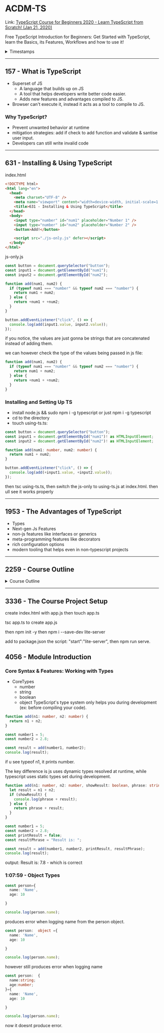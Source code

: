 # ACDM-TS

<p>Link:
  <a href="https://www.youtube.com/watch?v=BwuLxPH8IDs">TypeScript Course for Beginners 2020 - Learn TypeScript from Scratch! (Jan 21, 2020)</p>
  </a>

<p>Free TypeScript Introduction for Beginners: Get Started with TypeScript, learn the Basics, its Features, Workflows and how to use it!</p>

<details>
<summary>Timestamps</summary>

- Getting Started 00:00
- What is TypeScript: 01:57
- Installing & Using TypeScript 06:31
- The Advantages of TypeScript 19:53
- Course Outline 22:59
- How to Get the Most out of This Course 27:16
- Setting Up our Development Environment 30:29
- The Course Project Setup 33:36
- Module Introduction 40:56
- Using Types 41:23
- TypeScript Types vs JavaScript Types 51:43
- Numbers, Strings and Booleans 56:37
- Type Assignment and Type Inference 01:02:20
- Object Types 01:07:59
- Array Types 01:15:31
- Tuples 01:21:01
- Enums 01:27:21
- The Any Type 01:34:26
- Union Types 01:36:30
- Literal Types 01:43:01
- Type Aliases 01:50:55
- Function Return Types and Void 01:53:55
- Function Types 02:01:21
- Function Types and Callbacks 02:06:55
- The Unknown Type 02:11:18
- The Never Type 02:15:02
- Wrap Up 02:19:12
- Module Introduction 02:21:04
- Watch Node 02:21:50
- Compiling the Entire Project 02:23:55
- Include and Exclude Files 02:27:42
- Setting a Compilation Target 02:33:55
- Understanding TypeScript Libs 02:37:59
- More Options 02:43:31
- Source Maps 02:45:12
- Rootdir and Outdir 02:47:12
- noemit on Error 02:52:43
- Strict Compilation Options 02:55:35
- Code Quality Options 03:06:39
- Debugging with Visual Studio Code 03:11:02
- Wrap Up 03:15:22
</details>

---

## 157 - What is TypeScript

- Superset of JS
  - A language that builds up on JS
  - A tool that helps developers write better code easier.
  - Adds new features and advantages compiled to JS.
- Browser can't execute it, instead it acts as a tool to compile to JS.

### Why TypeScript?

- Prevent unwanted behavior at runtime
- mitigation strategies: add if check to add function and validate & santise user input.
- Developers can still write invalid code

---

## 631 - Installing & Using TypeScript

index.html

```html
<!DOCTYPE html>
<html lang="en">
  <head>
    <meta charset="UTF-8" />
    <meta name="viewport" content="width=device-width, initial-scale=1.0" />
    <title>631 - Installing & Using TypeScript</title>
  </head>
  <body>
    <input type="number" id="num1" placeholder="Number 1" />
    <input type="number" id="num2" placeholder="Number 2" />
    <button>Add!</button>

    <script src="./js-only.js" defer></script>
  </body>
</html>
```

js-only.js

```javascript
const button = document.querySelector("button");
const input1 = document.getElementById("num1");
const input2 = document.getElementById("num2");

function add(num1, num2) {
  if (typeof num1 === "number" && typeof num2 === "number") {
    return num1 + num2;
  } else {
    return +num1 + +num2;
  }
}

button.addEventListener("click", () => {
  console.log(add(input1.value, input2.value));
});
```

if you notice, the values are just gonna be strings that are concatenated instead of adding them.

we can however check the type of the values being passed in js file:

```javascript
function add(num1, num2) {
  if (typeof num1 === "number" && typeof num2 === "number") {
    return num1 + num2;
  } else {
    return +num1 + +num2;
  }
}
```

### Installing and Setting Up TS

- install node.js && sudo npm i -g typescript or just npm i -g typescript
- cd to the directory
- touch using-ts.ts:

```typescript
const button = document.querySelector("button");
const input1 = document.getElementById("num1")! as HTMLInputElement;
const input2 = document.getElementById("num2")! as HTMLInputElement;

function add(num1: number, num2: number) {
  return num1 + num2;
}

button.addEventListener("click", () => {
  console.log(add(+input1.value, +input2.value));
});
```

then tsc using-ts.ts, then switch the js-only to using-ts.js at index.html. then ull see it works properly

---

## 1953 - The Advantages of TypeScript

- Types
- Next-gen Js Features
- non-js features like interfaces or generics
- meta-programming features like decorators
- rich configuration options
- modern tooling that helps even in non-typescript projects

---

## 2259 - Course Outline

<details>
<summary>Course Outline</summary>

- TypeScript Basics
- Compiler & Configuration Deep Dive
- Working with next-gen js code
- classes and interfaces
- advanced types and ts features
- generics
- decorators
- full project
- working with namespaces and modules
- webpack and ts
- third party libs and ts
- react+ts & nodejs+ts
</details>

---

## 3336 - The Course Project Setup

create index.html with app.js
then touch app.ts

tsc app.ts to create app.js

then npm init -y
then npm i --save-dev lite-server

add to package.json the script:
"start":"lite-server",
then npm run serve.

## 4056 - Module Introduction

### Core Syntax & Features: Working with Types

- CoreTypes
  - number
  - string
  - boolean
  - object
    TypeScript's type system only helps you during development (ex: before compiling your code).

```typescript
function add(n1: number, n2: number) {
  return n1 + n2;
}

const number1 = 5;
const number2 = 2.8;

const result = add(number1, number2);
console.log(result);
```

if u see typeof n1, it prints number.

The key difference is js uses dynamic types resolved at runtime, while typescript uses static types set during development.

```typescript
function add(n1: number, n2: number, showResult: boolean, phrase: string) {
  let result = n1 + n2;
  if (showResult) {
    console.log(phrase + result);
  } else {
    return phrase + result;
  }
}

const number1 = 5;
const number2 = 2.8;
const printResult = false;
const resultPhrase = "Result is: ";

const result = add(number1, number2, printResult, resultPhrase);
console.log(result);
```

output: Result is: 7.8 - which is correct

### 1:07:59 - Object Types
```typescript
const person={
  name: 'Name',
  age: 10

}

console.log(person.name);
```
produces error when logging name from the person object.

```typescript
const person:  object ={
  name: 'Name',
  age: 10

}

console.log(person.name);
```

however still produces error when logging name

```typescript
const person:  {
  name:string;
  age:number; 
}={
  name: 'Name',
  age: 10

}

console.log(person.name);
```
now it doesnt produce error.